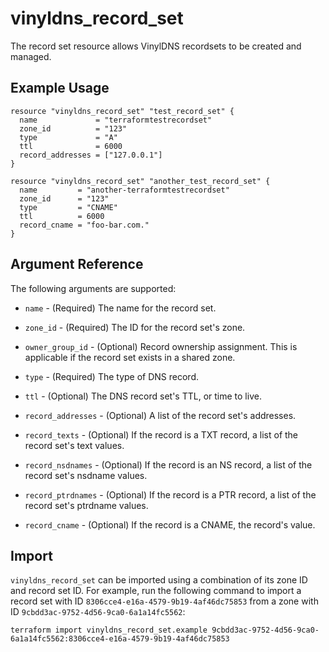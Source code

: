 # vinyldns\_record_set

The record set resource allows VinylDNS recordsets to be created and managed.

## Example Usage

```hcl
resource "vinyldns_record_set" "test_record_set" {
  name             = "terraformtestrecordset"
  zone_id          = "123"
  type             = "A"
  ttl              = 6000
  record_addresses = ["127.0.0.1"]
}

resource "vinyldns_record_set" "another_test_record_set" {
  name         = "another-terraformtestrecordset"
  zone_id      = "123"
  type         = "CNAME"
  ttl          = 6000
  record_cname = "foo-bar.com."
}
```

## Argument Reference

The following arguments are supported:

* `name` - (Required) The name for the record set.

* `zone_id` - (Required) The ID for the record set's zone.

* `owner_group_id` - (Optional) Record ownership assignment. This is applicable if the record set exists in a shared zone.

* `type` - (Required) The type of DNS record.

* `ttl` - (Optional) The DNS record set's TTL, or time to live.

* `record_addresses` - (Optional) A list of the record set's addresses.

* `record_texts` - (Optional) If the record is a TXT record, a list of the record set's text values.

* `record_nsdnames` - (Optional) If the record is an NS record, a list of the record set's nsdname values.

* `record_ptrdnames` - (Optional) If the record is a PTR record, a list of the record set's ptrdname values.

* `record_cname` - (Optional) If the record is a CNAME, the record's value.

## Import

`vinyldns_record_set` can be imported using a combination of its zone ID and record set ID. For example, run the following command to import a record set with ID `8306cce4-e16a-4579-9b19-4af46dc75853` from a zone with ID `9cbdd3ac-9752-4d56-9ca0-6a1a14fc5562`:

```
terraform import vinyldns_record_set.example 9cbdd3ac-9752-4d56-9ca0-6a1a14fc5562:8306cce4-e16a-4579-9b19-4af46dc75853
```
